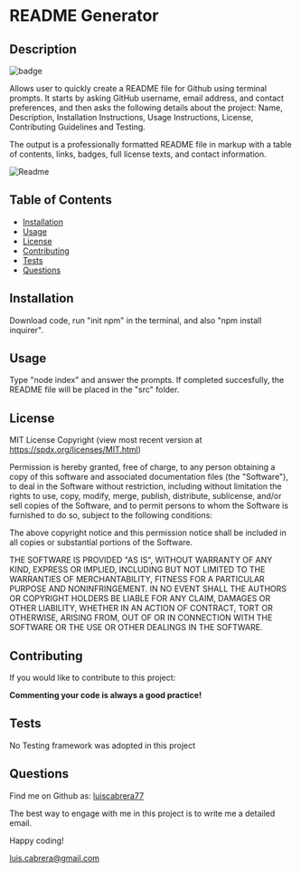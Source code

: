 

# README Generator

## Description
![badge](https://img.shields.io/badge/license-MIT-blue)

Allows user to quickly create a README file for Github using terminal prompts. It starts by asking GitHub username, email address, and contact preferences, and then asks the following details about the project: Name, Description, Installation Instructions, Usage Instructions, License, Contributing Guidelines and Testing. 

The output is a professionally formatted README file in markup with a table of contents, links, badges, full license texts, and contact information.

![Readme](https://user-images.githubusercontent.com/54341829/114362651-2f12be80-9b3d-11eb-8edd-916a519eb052.png)

## Table of Contents
- [Installation](#installation)
- [Usage](#usage)
- [License](#license)
- [Contributing](#contributing)
- [Tests](#tests)
- [Questions](#questions)

## Installation
Download code, run "init npm" in the terminal, and also "npm install inquirer".

## Usage
Type "node index" and answer the prompts. If completed succesfully, the README file will be placed in the "src" folder.

## License

MIT License Copyright
(view most recent version at https://spdx.org/licenses/MIT.html)

Permission is hereby granted, free of charge, to any person obtaining a copy 
of this software and associated documentation files (the "Software"), to deal 
in the Software without restriction, including without limitation the rights 
to use, copy, modify, merge, publish, distribute, sublicense, and/or sell 
copies of the Software, and to permit persons to whom the Software is 
furnished to do so, subject to the following conditions:

The above copyright notice and this permission notice shall be included in all 
copies or substantial portions of the Software.

THE SOFTWARE IS PROVIDED "AS IS", WITHOUT WARRANTY OF ANY KIND, EXPRESS OR 
IMPLIED, INCLUDING BUT NOT LIMITED TO THE WARRANTIES OF MERCHANTABILITY, 
FITNESS FOR A PARTICULAR PURPOSE AND NONINFRINGEMENT. IN NO EVENT SHALL THE 
AUTHORS OR COPYRIGHT HOLDERS BE LIABLE FOR ANY CLAIM, DAMAGES OR OTHER 
LIABILITY, WHETHER IN AN ACTION OF CONTRACT, TORT OR OTHERWISE, ARISING FROM, 
OUT OF OR IN CONNECTION WITH THE SOFTWARE OR THE USE OR OTHER DEALINGS IN THE 
SOFTWARE.

## Contributing
If you would like to contribute to this project:

**Commenting your code is always a good practice!**

## Tests
No Testing framework was adopted in this project

## Questions
Find me on Github as: [luiscabrera77](https://github.com/luiscabrera77)

The best way to engage with me in this project is to write me a detailed email. 

Happy coding!

luis.cabrera@gmail.com
